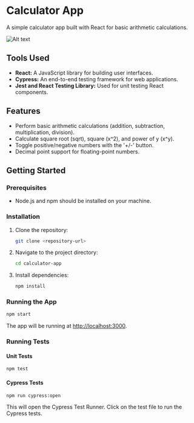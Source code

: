 # Calculator App

A simple calculator app built with React for basic arithmetic calculations.

![Alt text](path/to/Screenshot%202023-12-04%20at%203.39.04%20PM.png)

## Tools Used

- **React:** A JavaScript library for building user interfaces.
- **Cypress:** An end-to-end testing framework for web applications.
- **Jest and React Testing Library:** Used for unit testing React components.

## Features

- Perform basic arithmetic calculations (addition, subtraction, multiplication, division).
- Calculate square root (sqrt), square (x^2), and power of y (x^y).
- Toggle positive/negative numbers with the '+/-' button.
- Decimal point support for floating-point numbers.

## Getting Started

### Prerequisites

- Node.js and npm should be installed on your machine.

### Installation

1. Clone the repository:

   ```bash
   git clone <repository-url>
   ```

2. Navigate to the project directory:

   ```bash
   cd calculator-app
   ```

3. Install dependencies:

   ```bash
   npm install
   ```
### Running the App

```bash
npm start
```

The app will be running at [http://localhost:3000](http://localhost:3000).

### Running Tests

#### Unit Tests
```bash
npm test
```

#### Cypress Tests

```bash
npm run cypress:open
```

This will open the Cypress Test Runner. Click on the test file to run the Cypress tests.

